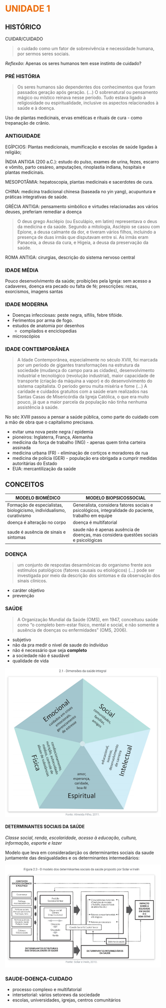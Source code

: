 # <span style="color:#EC6A00">**UNIDADE 1**</span>

## HISTÓRICO

CUIDAR/CUIDADO

> o cuidado como um fator de sobrevivência e necessidade humana, por sermos seres sociais.

_Reflexão_: Apenas os seres humanos tem esse instinto de cuidado?

### PRÉ HISTÓRIA

> Os seres humanos são dependentes dos conhecimentos que foram passados geração após geração. (...)
> O sobrenatural ou pensamento mágico ou místico reinava nesse período. Tudo estava ligado à religiosidade ou espiritualidade, inclusive os aspectos relacionados à saúde e à doença.

Uso de plantas medicinais, ervas eméticas e rituais de cura - como trepanação de crânio.

### ANTIGUIDADE

EGÍPCIOS: Plantas medicionais, mumificação e escolas de saúde ligadas à religião;

ÍNDIA ANTIGA (200 a.C.): estudo do pulso, exames de urina, fezes, escarro e vômito, parto cesáreo, amputações, rinoplastia indiana, hospitais e plantas medicinais.

MESOPOTÂMIA: hepatoscopia, plantas medicinais e sacerdotes de cura.

CHINA: medicina tradicional chinesa (baseada no yin yang), acupuntura e práticas integrativas de saúde.

GRÉCIA ANTIGA: pensamento simbólico e virtudes relacionadas aos vários deuses, preferiam remediar a doença

> O deus grego Asclépio (ou Esculápio, em latim) representava o deus da medicina e da saúde. Segundo a mitologia, Asclépio se casou com Epíone, a deusa calmante da dor, e tiveram vários filhos, incluindo a presença de duas irmãs que disputavam entre si. As irmãs eram Panaceia, a deusa da cura, e Higeia, a deusa da preservação da saúde.

ROMA ANTIGA: cirurgias, descrição do sistema nervoso central

### IDADE MÉDIA

Pouco desenvolvimento da saúde; proibições pela Igreja: sem acesso a cadaveres, doença era pecado ou falta de fé; prescrições: rezas, exorcismos, imagens santas

### IDADE MODERNA

- Doenças infecciosas: peste negra, sífilis, febre tifóide.
- Ferimentos por arma de fogo.
- estudos de anatomia por desenhos
  - compilados e enciclopedias
- microscópios

### IDADE CONTEMPORÂNEA

> A Idade Contemporânea, especialmente no século XVIII, foi marcada por um período de gigantes transformações na estrutura da sociedade (mudança do campo para as cidades), desenvolvimento industrial e tecnológico (revolução industrial), maior capacidade de transporte (criação da máquina a vapor) e do desenvolvimento do sistema capitalista. O período gerou muita miséria e fome (...) A caridade e cuidados gratuitos com a saúde eram realizados nas Santas Casas de Misericórdia da Igreja Católica, o que era muito pouco, já que a maior parcela da população não tinha nenhuma assistência à saúde.

No séc XVIII passou a pensar a saúde pública, como parte do cuidado com a mão de obra que o capitalismo precisava.

- evitar uma nova peste negra / epidemia
- pioneiros: Inglaterra, França, Alemanha
- medicina da força de trabalho (ING) - apenas quem tinha carteira assinada
- medicina urbana (FR) - eliminação de cortiços e moradores de rua
- medicina de polícia (GER) - população era obrigada a cumprir medidas autoritárias do Estado
- EUA: mercantilização da saúde

## CONCEITOS

| MODELO BIOMÉDICO                                                     | MODELO BIOPSICOSSOCIAL                                                                               |
| -------------------------------------------------------------------- | ---------------------------------------------------------------------------------------------------- |
| Formação de especialistas, biologicismo, individualismo, curativismo | Generalista, considera fatores sociais e psicológicos, integralidade do paciente, trabalho em equipe |
| doença é alteração no corpo                                          | doença é multifatorial                                                                               |
| saude é ausência de sinais e sintomas                                | saude não é apenas ausência de doenças, mas considera questões sociais e psicológicas                |

### DOENÇA

> um conjunto de respostas desarmônicas do organismo frente aos estímulos patológicos (fatores causais ou etiológicos) (...) pode ser investigada por meio da descrição dos sintomas e da observação dos sinais clínicos.

- caráter objetivo
- prevenção

### SAÚDE

> A Organização Mundial da Saúde (OMS), em 1947, conceituou saúde como “o completo bem-estar físico, mental e social, e não somente a ausência de doenças ou enfermidades” (OMS, 2006).

- subjetivo
- não da pra medir o nivel de saude do indivíduo
- não é necessário que seja **completo**
- a sociedade não é saudável
- qualidade de vida

![Dimensões da saude integral](./assets/47.png)

#### DETERMINANTES SOCIAIS DA SAÚDE

_Classe social, renda, escolaridade, acesso à educação, cultura, informação, esporte e lazer_

Modelo que leva em consideradarção os determinantes sociais da saude juntamente das desigualdades e os determinantes intermediários:

![Modelo dos determinantes sociais da saúde proposto por Solar e Irwin](./assets/c0.png)

### SAUDE-DOENÇA-CUIDADO

- processo complexo e multifatorial
- intersetorial: vários setorews da sociedade
- escolas, universidades, igrejas, centros comunitários
